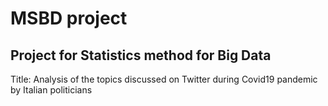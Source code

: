 # MSBD project

## Project for Statistics method for Big Data

Title: Analysis of the topics discussed on Twitter during Covid19 pandemic by Italian politicians
